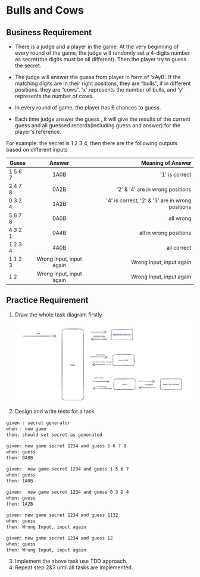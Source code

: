 # Bulls and Cows

## Business Requirement

- There is a judge and a player in the game.  At the very beginning of every round of the game, the judge will randomly set a 4-digits number as secret(the digits must be all different). Then the player try to guess the secret. 

- The judge will answer the guess from player in form of ‘xAyB’. If the matching digits are in their right positions, they are “bulls”, if in different positions, they are “cows”. ’x’ represents the number of bulls, and ‘y’ represents the number of cows.

- In every round of game, the player has 6 chances to guess. 

- Each time judge answer the guess , it will give the results of the current guess and all guessed records(including guess and answer) for the player's reference.

For example: the secret is 1 2 3 4, then there are the following outputs based on different inputs
 
| Guess | Answer| Meaning of Answer|
| ------------- |:-------------:| -----:|
|1 5 6 7| 1A0B| '1' is correct |
|2 4 7 8| 0A2B|'2' & '4' are in wrong positions|
|0 3 2 4|1A2B| '4' is correct, '2' & '3' are in wrong positions|
|5 6 7 8|0A0B|all wrong
|4 3 2 1|0A4B|all in wrong positions
|1 2 3 4|4A0B|all correct
|1 1 2 3|Wrong Input, input again | Wrong Input, input again
|1 2|Wrong Input, input again  |Wrong Input, input again

## Practice Requirement

1. Draw the whole task diagram firstly.
![img.png](img.png)
2. Design and write tests for a task.
```angular2html
given : secret generator
when : new game
then: should set secret as generated
```
```angular2html
given: new game secret 1234 and guess 5 6 7 8
when: guess
then: 0A0B
```

```angular2html
given:  new game secret 1234 and guess 1 5 6 7
when: guess
then: 1A0B
```

```angular2html
given:  new game secret 1234 and guess 0 3 2 4
when: guess
then: 1A2B
```
```angular2html
given: new game secret 1234 and guess 1132
when: guess
then: Wrong Input, input again
```

```angular2html
given: new game secret 1234 and guess 12
when: guess
then: Wrong Input, input again
```
3. Implement the above task use TDD approach.
4. Repeat step 2&3 until all tasks are implemented.